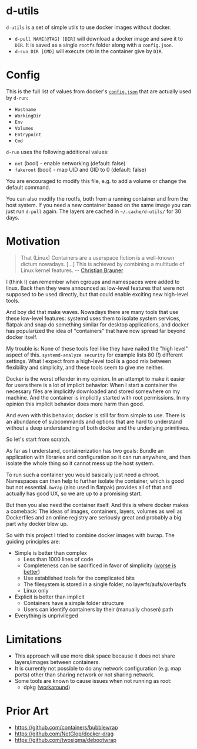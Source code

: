 # d-utils

`d-utils` is a set of simple utils to use docker images without docker.

-	`d-pull NAME[@TAG] [DIR]` will download a docker image and save it to `DIR`.
	It is saved as a single `rootfs` folder along with a `config.json`.
-	`d-run DIR [CMD]` will execute `CMD` in the container give by `DIR`.

# Config

This is the full list of values from docker's
[`config.json`](https://github.com/opencontainers/image-spec/blob/main/config.md)
that are actually used by `d-run`:

-	`Hostname`
-	`WorkingDir`
-	`Env`
-	`Volumes`
-	`Entrypoint`
-	`Cmd`

`d-run` uses the following additional values:

-	`net` (bool) - enable networking (default: false)
-	`fakeroot` (bool) - map UID and GID to 0 (default: false)

You are encouraged to modify this file, e.g. to add a volume or change the
default command.

You can also modify the rootfs, both from a running container and from the host
system. If you need a new container based on the same image you can just run
`d-pull` again. The layers are cached in `~/.cache/d-utils/` for 30 days.

# Motivation

>	That (Linux) Containers are a userspace fiction is a well-known dictum
>	nowadays. […] This is achieved by combining a multitude of Linux kernel
> features.
> -- [Christian Brauner](https://people.kernel.org/brauner/the-seccomp-notifier-new-frontiers-in-unprivileged-container-development)

I (think I) can remember when cgroups and namespaces were added to linux. Back
then they were announced as low-level features that were not supposed to be
used directly, but that could enable exciting new high-level tools.

And boy did that make waves. Nowadays there are many tools that use these
low-level features: systemd uses them to isolate system services, flatpak and
snap do something similar for desktop applications, and docker has popularized
the idea of "containers" that have now spread far beyond docker itself.

My trouble is: None of these tools feel like they have nailed the "high level"
aspect of this. `systemd-analyze security` for example lists 80 (!) different
settings. What I expect from a high-level tool is a good mix between
flexibility and simplicity, and these tools seem to give me neither.

Docker is the worst offender in my opinion. In an attempt to make it easier for
users there is a lot of implicit behavior: When I start a container the
necessary files are implicitly downloaded and stored somewhere on my machine.
And the container is implicitly started with root permissions. In my opinion
this implicit behavior does more harm than good.

And even with this behavior, docker is still far from simple to use. There is
an abundance of subcommands and options that are hard to understand without a
deep understanding of both docker and the underlying primitives.

So let's start from scratch.

As far as I understand, containerization has two goals: Bundle an application
with libraries and configuration so it can run anywhere, and then isolate the
whole thing so it cannot mess up the host system.

To run such a container you would basically just need a chroot. Namespaces can
then help to further isolate the container, which is good but not essential.
`bwrap` (also used in flatpak) provides all of that and actually has good UX,
so we are up to a promising start.

But then you also need the container itself. And this is where docker makes a
comeback: The ideas of images, containers, layers, volumes as well as
Dockerfiles and an online registry are seriously great and probably a big part
why docker blew up.

So with this project I tried to combine docker images with bwrap. The guiding
principles are:

-	Simple is better than complex
	-	Less than 1000 lines of code
	-	Completeness can be sacrificed in favor of simplicity
		([worse is better](https://www.jwz.org/doc/worse-is-better.html))
	-	Use established tools for the complicated bits
	-	The filesystem is stored in a single folder, no layerfs/aufs/overlayfs
	-	Linux only
-	Explicit is better than implicit
	-	Containers have a simple folder structure
	-	Users can identify containers by their (manually chosen) path
-	Everything is unprivileged

# Limitations

-	This approach will use more disk space because it does not share
	layers/images between containers.
-	It is currently not possible to do any network configuration (e.g. map ports)
	other than sharing network or not sharing network.
-	Some tools are known to cause issues when not running as root:
	-	dpkg ([workaround](https://github.com/opencontainers/runc/issues/2517#issuecomment-1030859646))

# Prior Art

-	https://github.com/containers/bubblewrap
-	https://github.com/NotGlop/docker-drag
-	https://github.com/twosigma/debootwrap
